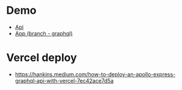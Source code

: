 # Demo
- [Api](https://to-do-api-graphql.vercel.app/graphql)
- [App (branch - graphql)](https://github.com/Manuilenkoart/to-do-vite)

# Vercel deploy
- https://hankins.medium.com/how-to-deploy-an-apollo-express-graphql-api-with-vercel-7ec42ace7d5a
